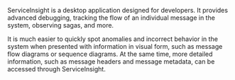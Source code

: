 ServiceInsight is a desktop application designed for developers. It provides advanced debugging, tracking the flow of an individual message in the system, observing sagas, and more.

It is much easier to quickly spot anomalies and incorrect behavior in the system when presented with information in visual form, such as message flow diagrams or sequence diagrams. At the same time, more detailed information, such as message headers and message metadata, can be accessed through ServiceInsight.
